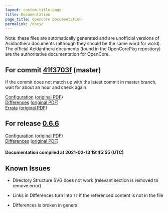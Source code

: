 ```yaml
---
layout: custom-title-page
title: Documentation
page_title: OpenCore Documentation
permalink: /docs/
---
```

Note: these files are automatically generated and are unofficial versions of Acidanthera documents (although they should be the same word for word). The official Acidanthera documents (found in the OpenCorePkg repository) are the authoritative documentation for OpenCore.

## For commit [41f3703f](https://github.com/acidanthera/OpenCorePkg/tree/41f3703fce161f19df05246b70f2e2ddbd9b1de6) (master)

If the commit does not match up with the latest commit in master branch, wait for about an hour and check again.

[Configuration](latest/Configuration.html) ([original PDF](https://github.com/acidanthera/OpenCorePkg/blob/41f3703fce161f19df05246b70f2e2ddbd9b1de6/Docs/Configuration.pdf))
<br>
[Differences](latest/Differences.html) ([original PDF](https://github.com/acidanthera/OpenCorePkg/blob/41f3703fce161f19df05246b70f2e2ddbd9b1de6/Docs/Differences/Differences.pdf))
<br>
[Errata](latest/Errata.html) ([original PDF](https://github.com/acidanthera/OpenCorePkg/blob/41f3703fce161f19df05246b70f2e2ddbd9b1de6/Docs/Errata/Errata.pdf))

## For release [0.6.6](https://github.com/acidanthera/OpenCorePkg/tree/0.6.6)

[Configuration](release/Configuration.html) ([original PDF](https://github.com/acidanthera/OpenCorePkg/blob/0.6.6/Docs/Configuration.pdf))
<br>
[Differences](release/Differences.html) ([original PDF](https://github.com/acidanthera/OpenCorePkg/blob/0.6.6/Docs/Differences/Differences.pdf))

#### Documentation compiled at 2021-02-13 19:45:55 (UTC)

## Known Issues

* Directory Structure SVG does not work (relevant section is removed to remove error)

* Links in Differences turn into `??` if the referenced content is not in the file

* Differences is broken in general
